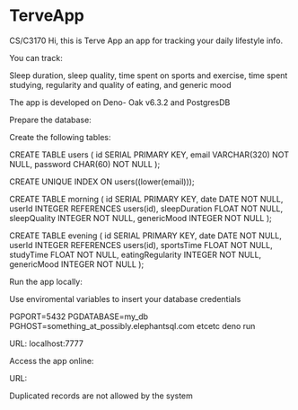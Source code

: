 # TerveApp
 CS/C3170
Hi, this is Terve App an app for tracking your daily lifestyle info.

You can track:

Sleep duration, sleep quality, time spent on sports and exercise, time spent studying, regularity and quality of eating, and generic mood

The app is developed on Deno- Oak v6.3.2 and PostgresDB

Prepare the database:

Create the following tables:

CREATE TABLE users (
  id SERIAL PRIMARY KEY,
  email VARCHAR(320) NOT NULL,
  password CHAR(60) NOT NULL
);

CREATE UNIQUE INDEX ON users((lower(email)));



CREATE TABLE morning (
    id SERIAL PRIMARY KEY,
    date DATE NOT NULL,
    userId INTEGER REFERENCES users(id),
    sleepDuration FLOAT NOT NULL,
    sleepQuality INTEGER NOT NULL,
    genericMood INTEGER NOT NULL
);



CREATE TABLE evening (
    id SERIAL PRIMARY KEY,
    date DATE NOT NULL,
    userId INTEGER REFERENCES users(id),
    sportsTime FLOAT NOT NULL,
    studyTime FLOAT NOT NULL,
    eatingRegularity INTEGER NOT NULL,
    genericMood INTEGER NOT NULL
);


Run the app locally:

Use enviromental variables to insert your database credentials

PGPORT=5432 PGDATABASE=my_db PGHOST=something_at_possibly.elephantsql.com etcetc deno run

URL: localhost:7777



Access the app online:

URL:

Duplicated records are not allowed by the system


